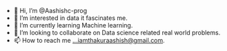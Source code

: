 - 👋 Hi, I’m @Aashishc-prog
- 👀 I’m interested in data it fascinates me.
- 🌱 I’m currently learning Machine learning.
- 💞️ I’m looking to collaborate on Data science related real world problems.
- 📫 How to reach me ...iamthakuraashish@gmail.com.
<!---
Aashishc-prog/Aashishc-prog is a ✨ special ✨ repository because its `README.md` (this file) appears on your GitHub profile.
You can click the Preview link to take a look at your changes.
--->
